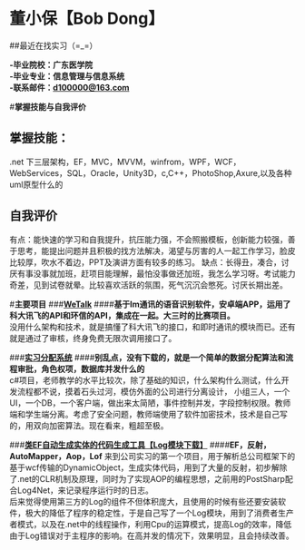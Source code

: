 # 董小保【Bob Dong】
    
  
##最近在找实习（=_=）
  
   
   
**-毕业院校：广东医学院**  
**-毕业专业：信息管理与信息系统**  
**-联系邮件：d100000@163.com**  

#**掌握技能与自我评价**  
## **掌握技能：**  
.net 下三层架构，EF，MVC，MVVM，winfrom，WPF，WCF，WebServices，SQL，Oracle，Unity3D，c,C++，PhotoShop,Axure,以及各种uml原型什么的

## **自我评价**  
有点：能快速的学习和自我提升，抗压能力强，不会照搬模板，创新能力较强，善于思考，能提出问题并且积极的找方法解决，渴望与厉害的人一起工作学习，脸皮比较厚，吹水不着边，PPT及演讲方面有较多的练习。
缺点：长得丑，凑合，讨厌有事没事就加班，赶项目能理解，最怕没事做还加班，我怎么学习呀。考试能力奇差，见到试卷就晕。比较喜欢活跃的氛围，死气沉沉会憋死。讨厌长期出差。


#**主要项目**
###**[WeTalk](http://www.bobdong.cn)** 
####**基于Im通讯的语音识别软件，安卓端APP，运用了科大讯飞的API和环信的API，集成在一起。大三时的比赛项目。**  
没用什么架构和技术，就是搞懂了科大讯飞的接口，和即时通讯的模块而已。还有就是通过了审核，终身免费无限次调用接口了。

###**[实习分配系统](http://www.bobdong.cn)** 
####**别乱点，没有下载的，就是一个简单的数据分配算法和流程审批，角色权项，数据库并发什么的**  
c#项目，老师教学的水平比较次，除了基础的知识，什么架构什么测试，什么开发流程都不说，摸着石头过河，模仿外面的公司进行分离设计，
小组三人，一个UI，一个DB，一个客户端，做出来太简陋，事件控制并发，字段控制权限。教师端和学生端分离。考虑了安全问题，教师端使用了软件加密技术，技术是自己写的，用双向加密算法。现在看来，粗超至极。

###**[类EF自动生成实体的代码生成工具【Log模块下载】](http://www.cnblogs.com/Bobdong/p/5032690.html)**
####**EF，反射，AutoMapper，Aop，Lof**
来到公司实习的第一个项目，用于解析总公司框架下的基于wcf传输的DynamicObject，生成实体代码，用到了大量的反射，初步解除了.net的CLR机制及原理，同时为了实现AOP的编程思想，之前用的PostSharp配合Log4Net，来记录程序运行时的日志。  
后来觉得使用第三方的Log的组件不但体积庞大，且使用的时候有些还要安装软件，极大的降低了程序的稳定性，于是自己写了一个Log模块，用到了消费者生产者模式，以及在.net中的线程操作，利用Cpu的运算模式，提高Log的效率，降低由于Log错误对于主程序的影响。在高并发的情况下，效果明显，且会持续改善。





